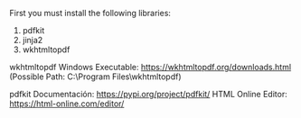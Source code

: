 First you must install the following libraries:
1. pdfkit
2. jinja2 
3. wkhtmltopdf


wkhtmltopdf Windows Executable: https://wkhtmltopdf.org/downloads.html (Possible Path: C:\Program Files\wkhtmltopdf)

pdfkit Documentación: https://pypi.org/project/pdfkit/
HTML Online Editor: https://html-online.com/editor/